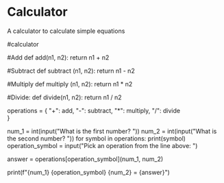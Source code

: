 # Calculator
A calculator to calculate simple equations 

#calculator 

#Add
def add(n1, n2):
  return n1 + n2

#Subtract
def subtract (n1, n2):
  return n1 - n2

#Multiply
def multiply (n1, n2):
  return n1 * n2

#Divide:
def divide(n1, n2):
  return n1 / n2

operations = {
  "+": add,
  "-": subtract, 
  "*": multiply, 
  "/": divide   
}

num_1 = int(input("What is the first number? "))
num_2 = int(input("What is the second number? "))
for symbol in operations:
  print(symbol)
operation_symbol = input("Pick an operation from the line above: ")

answer = operations[operation_symbol](num_1, num_2)

print(f"{num_1} {operation_symbol} {num_2} = {answer}")
  
